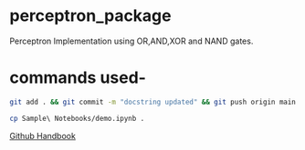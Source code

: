 # perceptron_package
Perceptron Implementation using OR,AND,XOR and NAND gates.

# commands used-

```bash
git add . && git commit -m "docstring updated" && git push origin main
```

```bash
cp Sample\ Notebooks/demo.ipynb .
```
[Github Handbook](https://guides.github.com/introduction/git-handbook/)